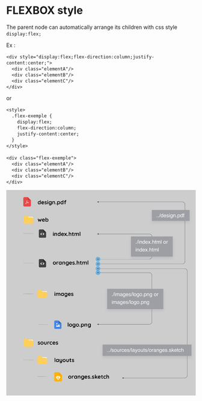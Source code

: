 # FLEXBOX style


The parent node can automatically arrange its children with css style `display:flex;`


Ex :

```
<div style="display:flex;flex-direction:column;justify-content:center;">
  <div class="elementA"/>
  <div class="elementB"/>
  <div class="elementC"/>
</div>
```
or
```
<style>
  .flex-exemple {
    display:flex;
    flex-direction:column;
    justify-content:center;
  }
</style>

<div class="flex-exemple">
  <div class="elementA"/>
  <div class="elementB"/>
  <div class="elementC"/>
</div>

```

![relative links](images/Relative_links.jpg)
